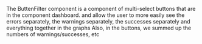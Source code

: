 The ButtenFilter component is a component of multi-select buttons that are in the component dashboard.
and allow the user to more easily see the errors separately, the warnings separately, the successes separately and everything together in the graphs
Also, in the buttons, we summed up the numbers of warnings/successes, etc